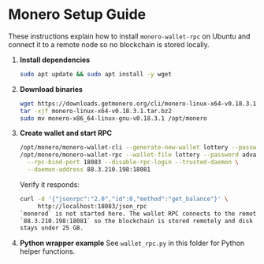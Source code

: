 # Monero Setup Guide

These instructions explain how to install `monero-wallet-rpc` on Ubuntu and connect it to a remote node so no blockchain is stored locally.

1. **Install dependencies**
   ```bash
   sudo apt update && sudo apt install -y wget
   ```
2. **Download binaries**
   ```bash
   wget https://downloads.getmonero.org/cli/monero-linux-x64-v0.18.3.1.tar.bz2
   tar -xjf monero-linux-x64-v0.18.3.1.tar.bz2
   sudo mv monero-x86_64-linux-gnu-v0.18.3.1 /opt/monero
   ```
3. **Create wallet and start RPC**
   ```bash
   /opt/monero/monero-wallet-cli --generate-new-wallet lottery --password advance
   /opt/monero/monero-wallet-rpc --wallet-file lottery --password advance \
     --rpc-bind-port 18083 --disable-rpc-login --trusted-daemon \
     --daemon-address 88.3.210.198:18081
   ```
   Verify it responds:
   ```bash
   curl -d '{"jsonrpc":"2.0","id":0,"method":"get_balance"}' \
        http://localhost:18083/json_rpc
   `monerod` is not started here. The wallet RPC connects to the remote node
   `88.3.210.198:18081` so the blockchain is stored remotely and disk usage
   stays under 25 GB.
4. **Python wrapper example**
   See `wallet_rpc.py` in this folder for Python helper functions.
